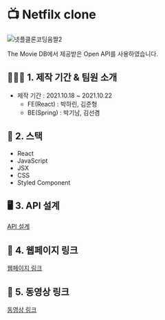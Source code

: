 # 📺 Netfilx clone



![넷플클론코딩움짤2](https://user-images.githubusercontent.com/83391349/138401690-1f8ca8d9-7e1f-456d-be8b-edde51246a06.gif)

The Movie DB에서 제공받은 Open API를 사용하였습니다.

## 👨‍👧‍👦 1. 제작 기간 & 팀원 소개
- 제작 기간 : 2021.10.18 ~ 2021.10.22
  - FE(React) : 박하린, 김준형
  - BE(Spring) : 박기남, 김선겸

## 🔨 2. 스택
* React
* JavaScript
* JSX
* CSS
* Styled Component

## 🖥 3. API 설계
[API 설계](https://bejewled-paradox-cb7.notion.site/16a999bbf52942d48c2092fc1535a28e?v=55e53c73af19457f8cf0df4cce430a5c)

## 🔗 4. 웹페이지 링크
[웹페이지 링크](http://kkaka.shop.s3-website.ap-northeast-2.amazonaws.com/)

## 🔗 5. 동영상 링크
[동영상 링크](https://youtu.be/yZUx4WBMy5U)

